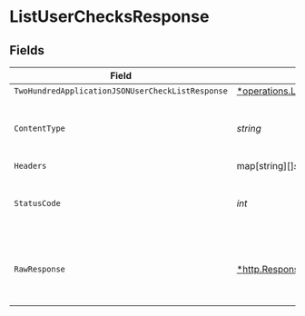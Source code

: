 # ListUserChecksResponse


## Fields

| Field                                                                                                             | Type                                                                                                              | Required                                                                                                          | Description                                                                                                       |
| ----------------------------------------------------------------------------------------------------------------- | ----------------------------------------------------------------------------------------------------------------- | ----------------------------------------------------------------------------------------------------------------- | ----------------------------------------------------------------------------------------------------------------- |
| `TwoHundredApplicationJSONUserCheckListResponse`                                                                  | [*operations.ListUserChecksUserCheckListResponse](../../models/operations/listuserchecksuserchecklistresponse.md) | :heavy_minus_sign:                                                                                                | OK                                                                                                                |
| `ContentType`                                                                                                     | *string*                                                                                                          | :heavy_check_mark:                                                                                                | HTTP response content type for this operation                                                                     |
| `Headers`                                                                                                         | map[string][]*string*                                                                                             | :heavy_minus_sign:                                                                                                | N/A                                                                                                               |
| `StatusCode`                                                                                                      | *int*                                                                                                             | :heavy_check_mark:                                                                                                | HTTP response status code for this operation                                                                      |
| `RawResponse`                                                                                                     | [*http.Response](https://pkg.go.dev/net/http#Response)                                                            | :heavy_minus_sign:                                                                                                | Raw HTTP response; suitable for custom response parsing                                                           |